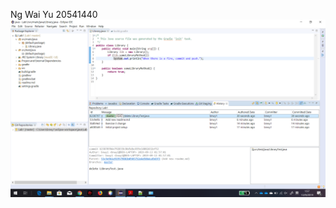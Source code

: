 Ng Wai Yu
20541440
![Image of Ben](https://github.com/GoldenFishBall/comp3111-lab1/blob/master/lab1.png?raw=true)